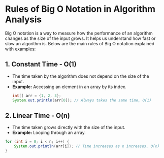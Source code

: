 # Rules of Big O Notation in Algorithm Analysis

Big O notation is a way to measure how the performance of an algorithm changes as the size of the input grows. It helps us understand how fast or slow an algorithm is. Below are the main rules of Big O notation explained with examples:

## 1. Constant Time - O(1)
- The time taken by the algorithm does not depend on the size of the input.
- **Example:** Accessing an element in an array by its index.
  ```java
  int[] arr = {1, 2, 3};
  System.out.println(arr[0]); // Always takes the same time, O(1)
## 2. Linear Time - O(n)
- The time taken grows directly with the size of the input.
- **Example:** Looping through an array.
```java 
for (int i = 0; i < n; i++) {
    System.out.println(arr[i]); // Time increases as n increases, O(n)
}

 